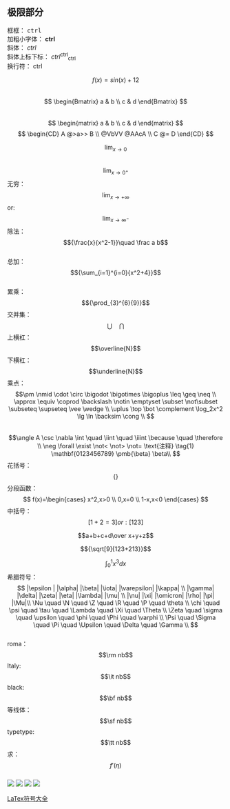 极限部分
---  
框框： 
<kbd>ctrl</kbd>  
加粗小字体：
<b>ctrl</b>   
斜体： 
<i>ctrl</i>   
斜体上标下标：
<em>ctrl</em><sup>ctrl</sup><sub>ctrl</sub>  
换行符：
ctrl

$$ f(x) = sin(x) + 12 $$  
$$
\begin{Bmatrix}  
    a & b \\  
    c & d  
\end{Bmatrix}  
$$  
$$
\begin{matrix}  
    a & b \\  
    c & d  
\end{matrix}
$$
$$  
\begin{CD}  
    A @>a>> B \\  
@VbVV @AAcA \\  
    C @= D  
\end{CD}  
$$


$$\lim_ {x\to 0}$$   
$$  {\lim_{x\to 0^+}}  $$
无穷：
$${\lim_{x\to +\infty}}  $$
or:
$${\lim_{x\to \infty^-}}  $$
除法：
$${\frac{x}{x^2-1}}\quad  
\frac a b$$  
总加：
$${\sum_{i=1}^{i=0}{x^2+4}}$$  
累乘：
$${\prod_{3}^{6}{9}}$$
交并集：
$$\bigcup \quad \bigcap$$
上横杠：
$$\overline{N}$$
下横杠：
$$\underline{N}$$
乘点：
$$\pm \nmid \cdot \circ \bigodot \bigotimes
\bigoplus \leq \geq \neq \\
\approx \equiv \coprod \backslash \notin \emptyset \subset \not\subset \subseteq \supseteq \vee \wedge \\
\uplus \top \bot \complement
\log_2x^2 \lg \ln \backsim \cong \\
$$  
$$\angle A \csc \nabla \int \quad \iint \quad \iiint \because \quad \therefore \\
\neg \forall \exist \not< \not> \not= \text{注释} \tag{1} \mathbf{0123456789} \pmb{\beta} \beta\\
$$
花括号：
$$\left\{\right\}$$
分段函数：
$$
f(x)=\begin{cases}
x^2,x>0  \\
0,x=0  \\
1-x,x<0
\end{cases}
$$
中括号：
$$\left[
    1+2=3
\right]or:[123]$$

$$a+b+c+d\over
x+y+z$$

$${\sqrt[9]{123+213}}$$

$$\int_{0}^{1}{x^3}dx$$
希腊符号：
$$
|\epsilon | |\alpha|  |\beta|  |\iota|  |\varepsilon|  |\kappa| \\
|\gamma|  |\delta|  |\zeta|  |\eta|  |\lambda|  |\mu| \\
|\nu|  |\xi|  |\omicron|  |\rho|  |\pi|  |\Mu|\\
\Nu \quad \N \quad \Z \quad \R \quad \P \quad \theta \\
\chi \quad \psi \quad \tau \quad \Lambda \quad \Xi \quad \Theta \\
\Zeta \quad \sigma \quad \upsilon \quad \phi \quad \Phi \quad \varphi \\
\Psi \quad \Sigma \quad \Pi \quad \Upsilon \quad \Delta \quad \Gamma \\ 
$$   
roma：
$$\rm nb$$
Italy:
$$\it nb$$
black:
$$\bf nb$$
等线体：
$$\sf nb$$
typetype:
$$\tt nb$$
求：$$f'(\eta)$$  
![ ](https://img-blog.csdn.net/2018041621294865?watermark/2/text/aHR0cHM6Ly9ibG9nLmNzZG4ubmV0L1lFTl9DU0RO/font/5a6L5L2T/fontsize/400/fill/I0JBQkFCMA==/dissolve/70)
![ ](https://img-blog.csdn.net/20180416213036844?watermark/2/text/aHR0cHM6Ly9ibG9nLmNzZG4ubmV0L1lFTl9DU0RO/font/5a6L5L2T/fontsize/400/fill/I0JBQkFCMA==/dissolve/70)
![ ](https://img-blog.csdn.net/20180416213119987?watermark/2/text/aHR0cHM6Ly9ibG9nLmNzZG4ubmV0L1lFTl9DU0RO/font/5a6L5L2T/fontsize/400/fill/I0JBQkFCMA==/dissolve/70)
![ ](https://img-blog.csdn.net/20180416213126857?watermark/2/text/aHR0cHM6Ly9ibG9nLmNzZG4ubmV0L1lFTl9DU0RO/font/5a6L5L2T/fontsize/400/fill/I0JBQkFCMA==/dissolve/70)

[LaTex符号大全](https://blog.csdn.net/yen_csdn/article/details/79966985)